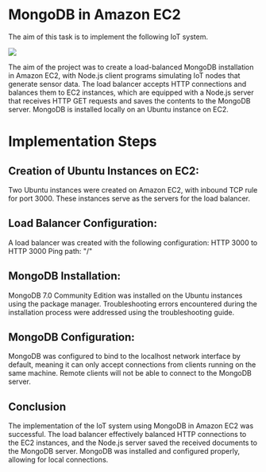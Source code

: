 # MongoDB in Amazon EC2

The aim of this task is to implement the following IoT system.

![](https://i.imgur.com/TD6sIya.png)

The aim of the project was to create a load-balanced MongoDB installation in Amazon EC2, with Node.js client programs simulating IoT nodes that generate sensor data. The load balancer accepts HTTP connections and balances them to EC2 instances, which are equipped with a Node.js server that receives HTTP GET requests and saves the contents to the MongoDB server. MongoDB is installed locally on an Ubuntu instance on EC2.

# Implementation Steps
## Creation of Ubuntu Instances on EC2: 
Two Ubuntu instances were created on Amazon EC2, with inbound TCP rule for port 3000. These instances serve as the servers for the load balancer.
## Load Balancer Configuration: 
A load balancer was created with the following configuration:
HTTP 3000 to HTTP 3000
Ping path: "/"
## MongoDB Installation: 
MongoDB 7.0 Community Edition was installed on the Ubuntu instances using the package manager. Troubleshooting errors encountered during the installation process were addressed using the troubleshooting guide.
## MongoDB Configuration: 
MongoDB was configured to bind to the localhost network interface by default, meaning it can only accept connections from clients running on the same machine. Remote clients will not be able to connect to the MongoDB server.
## Conclusion
The implementation of the IoT system using MongoDB in Amazon EC2 was successful. The load balancer effectively balanced HTTP connections to the EC2 instances, and the Node.js server saved the received documents to the MongoDB server. MongoDB was installed and configured properly, allowing for local connections.
